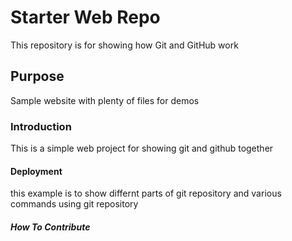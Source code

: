 # Starter Web Repo

This repository is for showing how Git and GitHub work

## Purpose

Sample website with plenty of files for demos

### Introduction
This is a simple web project for
showing git and github together 
#### Deployment
this example is to show differnt parts of git repository
and various commands using git repository


##### How To Contribute